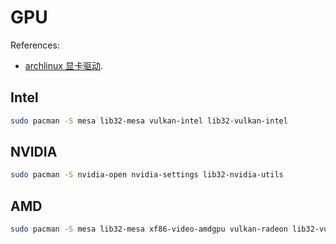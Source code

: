 # GPU

References:

- [archlinux 显卡驱动](https://arch.icekylin.online/guide/rookie/graphic-driver.html).

## Intel

```bash
sudo pacman -S mesa lib32-mesa vulkan-intel lib32-vulkan-intel
```

## NVIDIA

```bash
sudo pacman -S nvidia-open nvidia-settings lib32-nvidia-utils
```

## AMD

```bash
sudo pacman -S mesa lib32-mesa xf86-video-amdgpu vulkan-radeon lib32-vulkan-radeon
```
